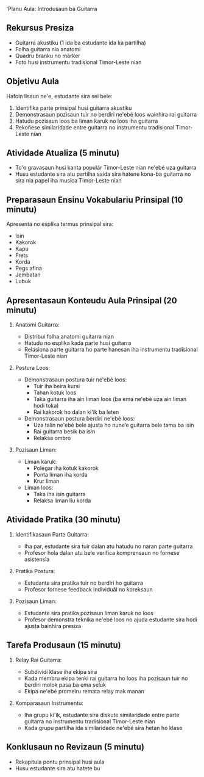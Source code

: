 'Planu Aula: Introdusaun ba Guitarra

## Rekursus Presiza
- Guitarra akustiku (1 ida ba estudante ida ka partilha)
- Folha guitarra nia anatomi
- Quadru branku no marker
- Foto husi instrumentu tradisional Timor-Leste nian

## Objetivu Aula
Hafoin lisaun ne'e, estudante sira sei bele:
1. Identifika parte prinsipal husi guitarra akustiku
2. Demonstrasaun pozisaun tuir no berdiri ne'ebé loos wainhira rai guitarra
3. Hatudu pozisaun loos ba liman karuk no loos iha guitarra
4. Rekoñese similaridade entre guitarra no instrumentu tradisional Timor-Leste nian

## Atividade Atualiza (5 minutu)
- To'o gravasaun husi kanta populár Timor-Leste nian ne'ebé uza guitarra
- Husu estudante sira atu partilha saida sira hatene kona-ba guitarra no sira nia papel iha musica Timor-Leste nian

## Preparasaun Ensinu Vokabulariu Prinsipal (10 minutu)
Apresenta no esplika termus prinsipal sira:
- Isin
- Kakorok
- Kapu
- Frets
- Korda
- Pegs afina
- Jembatan
- Lubuk

## Apresentasaun Konteudu Aula Prinsipal (20 minutu)
1. Anatomi Guitarra:
   - Distribui folha anatomi guitarra nian
   - Hatudu no esplika kada parte husi guitarra
   - Relasiona parte guitarra ho parte hanesan iha instrumentu tradisional Timor-Leste nian

2. Postura Loos:
   - Demonstrasaun postura tuir ne'ebé loos:
     * Tuir iha beira kursi
     * Tahan kotuk loos
     * Taka guitarra iha ain liman loos (ba ema ne'ebé uza ain liman hodi toka)
     * Rai kakorok ho dalan ki'ik ba leten
   - Demonstrasaun postura berdiri ne'ebé loos:
     * Uza talin ne'ebé bele ajusta ho nune’e guitarra bele tama ba isin
     * Rai guitarra besik ba isin
     * Relaksa ombro

3. Pozisaun Liman:
   - Liman karuk:
     * Polegar iha kotuk kakorok
     * Ponta liman iha korda
     * Krur liman
   - Liman loos:
     * Taka iha isin guitarra
     * Relaksa liman liu korda

## Atividade Pratika (30 minutu)
1. Identifikasaun Parte Guitarra:
   - Iha par, estudante sira tuir dalan atu hatudu no naran parte guitarra
   - Profesor hola dalan atu bele verifica komprensaun no fornese asistensia

2. Pratika Postura:
   - Estudante sira pratika tuir no berdiri ho guitarra
   - Profesor fornese feedback individuál no koreksaun

3. Pozisaun Liman:
   - Estudante sira pratika pozisaun liman karuk no loos
   - Profesor demonstra teknika ne'ebé loos no ajuda estudante sira hodi ajusta bainhira presiza

## Tarefa Produsaun (15 minutu)
1. Relay Rai Guitarra:
   - Subdividi klase iha ekipa sira
   - Kada membru ekipa tenki rai guitarra ho loos iha pozisaun tuir no berdiri molok pasa ba ema seluk
   - Ekipa ne'ebé promeiru remata relay mak manan

2. Komparasaun Instrumentu:
   - Iha grupu ki'ik, estudante sira diskute similaridade entre parte guitarra no instrumentu tradisional Timor-Leste nian
   - Kada grupu partilha ida similaridade ne'ebé sira hetan ho klase

## Konklusaun no Revizaun (5 minutu)
- Rekapitula pontu prinsipal husi aula
- Husu estudante sira atu hatete bu